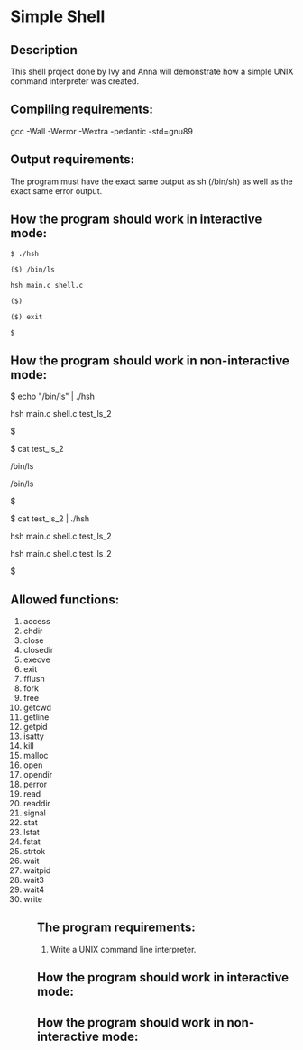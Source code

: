 <h1>Simple Shell</h1>
<h2>Description</h2>
<p>This shell project done by Ivy and Anna will demonstrate how a simple UNIX command interpreter was created.</p>
<h2>Compiling requirements:</h2>
<p>gcc -Wall -Werror -Wextra -pedantic -std=gnu89</p>
<h2>Output requirements:</h2>
<p>The program must have the exact same output as sh (/bin/sh) as well as the exact same error output.</p>
<h2>How the program should work in interactive mode:</h2>
<p>
<code>$ ./hsh<br>
($) /bin/ls<br>
hsh main.c shell.c<br>
($)<br>
($) exit<br>
$</code>
</p>
<h2>How the program should work in non-interactive mode:</h2>
<p>$ echo "/bin/ls" | ./hsh</p>
<p>hsh main.c shell.c test_ls_2</p>
<p>$</p>
<p>$ cat test_ls_2</p>
<p>/bin/ls</p>
<p>/bin/ls</p>
<p>$</p>
<p>$ cat test_ls_2 | ./hsh</p>
<p>hsh main.c shell.c test_ls_2</p>
<p>hsh main.c shell.c test_ls_2</p>
<p>$</p>
<h2>Allowed functions:</h2>
<ol>
<li>access</li>
<li>chdir</li>
<li>close</li>
<li>closedir</li>
<li>execve</li>
<li>exit</li>
<li>fflush</li>
<li>fork</li>
<li>free</li>
<li>getcwd</li>
<li>getline</li>
<li>getpid</li>
<li>isatty</li>
<li>kill</li>
<li>malloc</li>
<li>open</li>
<li>opendir</li>
<li>perror</li>
<li>read</li>
<li>readdir</li>
<li>signal</li>
<li>stat</li>
<li>lstat</li>
<li>fstat</li>
<li>strtok</li>
<li>wait</li>
<li>waitpid</li>
<li>wait3</li>
<li>wait4</li>
<li>write</li>
<ol>
<h2>The program requirements:</h2>
<ol>
<li>Write a UNIX command line interpreter.</li>
</ol>
<h2>How the program should work in interactive mode:</h2>
<h2>How the program should work in non-interactive mode:</h2>
